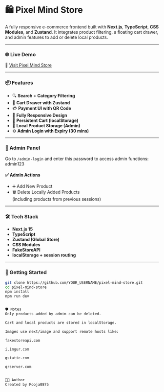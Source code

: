 # 🛍️ Pixel Mind Store

A fully responsive e-commerce frontend built with **Next.js**, **TypeScript**, **CSS Modules**, and **Zustand**. It integrates product filtering, a floating cart drawer, and admin features to add or delete local products.

---

### 🌐 Live Demo

🔗 [Visit Pixel Mind Store](https://your-vercel-url.vercel.app)

---

### 📦 Features

- 🔍 **Search + Category Filtering**
- 🛒 **Cart Drawer with Zustand**
- 💳 **Payment UI with QR Code**
- 📱 **Fully Responsive Design**
- 🔄 **Persistent Cart (localStorage)**
- 💾 **Local Product Storage (Admin)**
- ⚙️ **Admin Login with Expiry (30 mins)**

---

### 🔐 Admin Panel

Go to `/admin-login` and enter this password to access admin functions:
admin123


#### ✅ Admin Actions

- ➕ Add New Product
- 🗑️ Delete Locally Added Products  
  (including products from previous sessions)

---

### 🛠️ Tech Stack

- **Next.js 15**
- **TypeScript**
- **Zustand (Global Store)**
- **CSS Modules**
- **FakeStoreAPI**
- **localStorage + session routing**

---

### 🚀 Getting Started

```bash
git clone https://github.com/YOUR_USERNAME/pixel-mind-store.git
cd pixel-mind-store
npm install
npm run dev


🛡️ Notes
Only products added by admin can be deleted.

Cart and local products are stored in localStorage.

Images use next/image and support remote hosts like:

fakestoreapi.com

i.imgur.com

gstatic.com

qrserver.com


👨‍💻 Author
Created by Pooja0875
